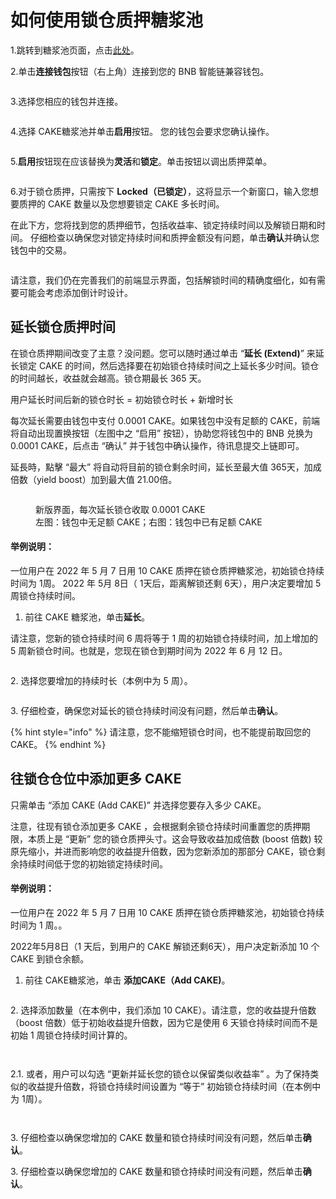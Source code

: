 # 如何使用锁仓质押糖浆池

1.跳转到糖浆池页面，点击[此处](https://pancakeswap.finance/pools)。

2.单击**连接钱包**按钮（右上角）连接到您的 BNB 智能链兼容钱包。

<figure><img src="../../../.gitbook/assets/2.png" alt=""><figcaption></figcaption></figure>

3.选择您相应的钱包并连接。

<figure><img src="../../../.gitbook/assets/3.png" alt=""><figcaption></figcaption></figure>

4.选择 CAKE糖浆池并单击**启用**按钮。 您的钱包会要求您确认操作。

<figure><img src="../../../.gitbook/assets/启用 (2).png" alt=""><figcaption></figcaption></figure>

5.**启用**按钮现在应该替换为**灵活**和**锁定**。单击按钮以调出质押菜单。

<figure><img src="../../../.gitbook/assets/Stake - before enable.png" alt=""><figcaption></figcaption></figure>

6.对于锁仓质押，只需按下 **Locked（已锁定）**，这将显示一个新窗口，输入您想要质押的 CAKE 数量以及您想要锁定 CAKE 多长时间。

在此下方，您将找到您的质押细节，包括收益率、锁定持续时间以及解锁日期和时间。 仔细检查以确保您对锁定持续时间和质押金额没有问题，单击**确认**并确认您钱包中的交易。

<figure><img src="../../../.gitbook/assets/first time lock.png" alt=""><figcaption></figcaption></figure>

请注意，我们仍在完善我们的前端显示界面，包括解锁时间的精确度细化，如有需要可能会考虑添加倒计时设计。

## 延长锁仓质押时间

在锁仓质押期间改变了主意？没问题。您可以随时通过单击 “**延长 (Extend)**” 来延长锁定 CAKE 的时间，然后选择要在初始锁仓持续时间之上延长多少时间。锁仓的时间越长，收益就会越高。锁仓期最长 365 天。

用户延长时间后新的锁仓时长 = 初始锁仓时长 + 新增时长&#x20;

每次延长需要由钱包中支付 0.0001 CAKE。如果钱包中没有足额的 CAKE，前端将自动出现置换按钮（左图中之 “启用” 按钮），协助您将钱包中的 BNB 兑换为 0.0001 CAKE，后点击 “确认” 并于钱包中确认操作，待讯息提交上链即可。

延長時，點擊 “最大” 将自动将目前的锁仓剩余时间，延长至最大值 365天，加成倍数（yield boost）加到最大值 21.00倍。

<figure><img src="../../../.gitbook/assets/progress when extend lock duration-big.jpg" alt=""><figcaption><p>新版界面，每次延长锁仓收取 0.0001 CAKE<br>左图：钱包中无足额 CAKE；右图：钱包中已有足额 CAKE</p></figcaption></figure>

#### 举例说明：

&#x20;一位用户在 2022 年 5 月 7 日用 10 CAKE 质押在锁仓质押糖浆池，初始锁仓持续时间为 1周。 2022 年 5月 8日（ 1天后，距离解锁还剩 6天），用户决定要增加 5 周锁仓持续时间。

1. 前往 CAKE 糖浆池，单击**延长**。

请注意，您新的锁仓持续时间 6 周将等于 1 周的初始锁仓持续时间，加上增加的 5 周新锁仓时间。也就是，您现在锁仓到期时间为 2022 年 6 月 12 日。

<figure><img src="../../../.gitbook/assets/延长1 (1).png" alt=""><figcaption></figcaption></figure>

2\.  选择您要增加的持续时长（本例中为 5 周）。

<figure><img src="../../../.gitbook/assets/延长2APR.jpg" alt=""><figcaption></figcaption></figure>

3\. 仔细检查，确保您对延长的锁仓持续时间没有问题，然后单击**确认**。

{% hint style="info" %}
请注意，您不能缩短锁仓时间，也不能提前取回您的 CAKE。
{% endhint %}



## 往锁仓仓位中添加更多 CAKE&#x20;

只需单击 “添加 CAKE (Add CAKE)” 并选择您要存入多少 CAKE。&#x20;

注意，往现有锁仓添加更多 CAKE ，会根据剩余锁仓持续时间重置您的质押期限，本质上是 “更新” 您的锁仓质押头寸。这会导致收益加成倍数 (boost 倍数) 较原先缩小，并进而影响您的收益提升倍数，因为您新添加的那部分 CAKE，锁仓剩余持续时间低于您的初始锁定持续时间。&#x20;

#### 举例说明：

&#x20;一位用户在 2022 年 5 月 7 日用 10 CAKE 质押在锁仓质押糖浆池，初始锁仓持续时间为 1 周。。

2022年5月8日（1 天后，到用户的 CAKE 解锁还剩6天），用户决定新添加 10 个 CAKE 到锁仓余额。

1. 前往 CAKE糖浆池，单击 **添加CAKE（Add CAKE)**。

<figure><img src="../../../.gitbook/assets/延长1.png" alt=""><figcaption></figcaption></figure>

2\.   选择添加数量（在本例中，我们添加 10 CAKE）。请注意，您的收益提升倍数（boost 倍数）低于初始收益提升倍数，因为它是使用 6 天锁仓持续时间而不是初始 1 周锁仓持续时间计算的。&#x20;

<figure><img src="../../../.gitbook/assets/添加锁定CAKE.png" alt=""><figcaption></figcaption></figure>

<figure><img src="../../../.gitbook/assets/添加锁定CAKE APR.jpg" alt=""><figcaption></figcaption></figure>

2.1.   或者，用户可以勾选 “更新并延长您的锁仓以保留类似收益率” 。为了保持类似的收益提升倍数，将锁仓持续时间设置为 “等于” 初始锁仓持续时间（在本例中为 1周）。

<figure><img src="../../../.gitbook/assets/增加并延长.png" alt=""><figcaption></figcaption></figure>

<figure><img src="../../../.gitbook/assets/增加并延长APR.jpg" alt=""><figcaption></figcaption></figure>

3\.   仔细检查以确保您增加的 CAKE 数量和锁仓持续时间没有问题，然后单击**确认**。

3\. 仔细检查以确保您增加的 CAKE 数量和锁仓持续时间没有问题，然后单击**确认**。

